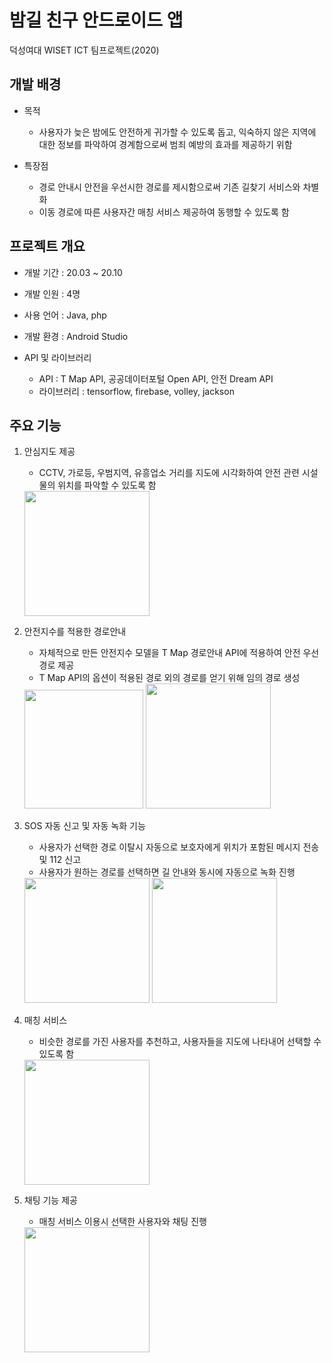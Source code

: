 # 밤길 친구 안드로이드 앱
덕성여대 WISET ICT 팀프로젝트(2020)

## 개발 배경
- 목적 
    - 사용자가 늦은 밤에도 안전하게 귀가할 수 있도록 돕고, 익숙하지 않은 지역에 대한 정보를 파악하여 경계함으로써 범죄 예방의 효과를 제공하기 위함
    
- 특장점
    - 경로 안내시 안전을 우선시한 경로를 제시함으로써 기존 길찾기 서비스와 차별화
    - 이동 경로에 따른 사용자간 매칭 서비스 제공하여 동행할 수 있도록 함

## 프로젝트 개요
- 개발 기간 : 20.03 ~ 20.10 

- 개발 인원 : 4명

- 사용 언어 : Java, php

- 개발 환경 : Android Studio

- API 및 라이브러리
    - API : T Map API, 공공데이터포털 Open API, 안전 Dream API
    - 라이브러리 : tensorflow, firebase, volley, jackson
    
## 주요 기능
1. 안심지도 제공
    - CCTV, 가로등, 우범지역, 유흥업소 거리를 지도에 시각화하여 안전 관련 시설물의 위치를 파악할 수 있도록 함
    <div>
    <img width="200" src="https://user-images.githubusercontent.com/53103434/103452093-02b1ff80-4d0f-11eb-8edb-dc94debd9367.jpg">
    </div>
    
2. 안전지수를 적용한 경로안내
    - 자체적으로 만든 안전지수 모델을 T Map 경로안내 API에 적용하여 안전 우선 경로 제공
    - T Map API의 옵션이 적용된 경로 외의 경로를 얻기 위해 임의 경로 생성
    <div>
    <img width="190" src="https://user-images.githubusercontent.com/53103434/103452377-ff6c4300-4d11-11eb-8bb5-59cb7253e876.jpg">
    <img width="200" src="https://user-images.githubusercontent.com/53103434/103452091-02196900-4d0f-11eb-93eb-18d938ee79e7.jpg">
    </div>
    
3. SOS 자동 신고 및 자동 녹화 기능
    - 사용자가 선택한 경로 이탈시 자동으로 보호자에게 위치가 포함된 메시지 전송 및 112 신고
    - 사용자가 원하는 경로를 선택하면 길 안내와 동시에 자동으로 녹화 진행
    <div>    
    <img width="200" src="https://user-images.githubusercontent.com/53103434/103452086-fcbc1e80-4d0e-11eb-96e7-44325ba81204.jpg">
    <img width="200" src="https://user-images.githubusercontent.com/53103434/103452092-02b1ff80-4d0f-11eb-9093-b9f5093e79b5.jpg">
    </div>
    
4. 매칭 서비스
    - 비슷한 경로를 가진 사용자를 추천하고, 사용자들을 지도에 나타내어 선택할 수 있도록 함
    <div>
    <img width="200" src="https://user-images.githubusercontent.com/53103434/103452090-00e83c00-4d0f-11eb-8817-8e74d3ef3256.jpg">
    </div>
    
5. 채팅 기능 제공
    - 매칭 서비스 이용시 선택한 사용자와 채팅 진행
    <div>
    <img width="200" src="https://user-images.githubusercontent.com/53103434/103452094-034a9600-4d0f-11eb-96e5-f2ab743c7e24.jpg">
    </div>
